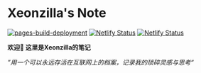 # Xeonzilla's Note

[![pages-build-deployment](https://github.com/Xeonzilla/Xeonzilla.github.io/actions/workflows/pages/pages-build-deployment/badge.svg?branch=main)](https://github.com/Xeonzilla/Xeonzilla.github.io/actions/workflows/pages/pages-build-deployment) [![Netlify Status](https://api.netlify.com/api/v1/badges/6452eb85-1dc6-47d0-abdc-b236dec89bb7/deploy-status)](https://app.netlify.com/sites/xeonzilla-waline/deploys) [![Netlify Status](https://api.netlify.com/api/v1/badges/dc2cd3fd-8efd-4878-b435-5735f0a36078/deploy-status)](https://app.netlify.com/sites/xeonzilla-umami/deploys)

**欢迎👋 这里是Xeonzilla的笔记**

_”用一个可以永远存活在互联网上的档案，记录我的琐碎灵感与思考“_
